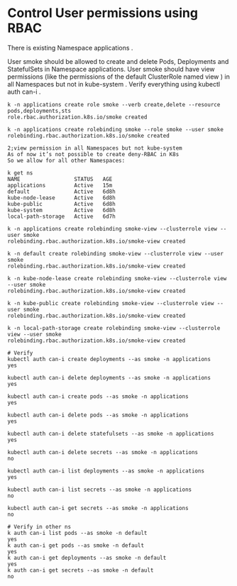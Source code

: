 # Control User permissions using RBAC

There is existing Namespace applications .

User smoke should be allowed to create and delete Pods, Deployments and StatefulSets in Namespace applications.
User smoke should have view permissions (like the permissions of the default ClusterRole named view ) in all Namespaces but not in kube-system .
Verify everything using kubectl auth can-i .

```
k -n applications create role smoke --verb create,delete --resource pods,deployments,sts
role.rbac.authorization.k8s.io/smoke created

k -n applications create rolebinding smoke --role smoke --user smoke
rolebinding.rbac.authorization.k8s.io/smoke created

2;view permission in all Namespaces but not kube-system
As of now it’s not possible to create deny-RBAC in K8s
So we allow for all other Namespaces:

k get ns
NAME                 STATUS   AGE
applications         Active   15m
default              Active   6d8h
kube-node-lease      Active   6d8h
kube-public          Active   6d8h
kube-system          Active   6d8h
local-path-storage   Active   6d7h

k -n applications create rolebinding smoke-view --clusterrole view --user smoke
rolebinding.rbac.authorization.k8s.io/smoke-view created

k -n default create rolebinding smoke-view --clusterrole view --user smoke
rolebinding.rbac.authorization.k8s.io/smoke-view created

k -n kube-node-lease create rolebinding smoke-view --clusterrole view --user smoke
rolebinding.rbac.authorization.k8s.io/smoke-view created

k -n kube-public create rolebinding smoke-view --clusterrole view --user smoke
rolebinding.rbac.authorization.k8s.io/smoke-view created

k -n local-path-storage create rolebinding smoke-view --clusterrole view --user smoke
rolebinding.rbac.authorization.k8s.io/smoke-view created

# Verify 
kubectl auth can-i create deployments --as smoke -n applications
yes

kubectl auth can-i delete deployments --as smoke -n applications
yes

kubectl auth can-i create pods --as smoke -n applications
yes

kubectl auth can-i delete pods --as smoke -n applications
yes

kubectl auth can-i delete statefulsets --as smoke -n applications
yes

kubectl auth can-i delete secrets --as smoke -n applications
no

kubectl auth can-i list deployments --as smoke -n applications
yes

kubectl auth can-i list secrets --as smoke -n applications
no

kubectl auth can-i get secrets --as smoke -n applications
no

# Verify in other ns
k auth can-i list pods --as smoke -n default
yes
k auth can-i get pods --as smoke -n default
yes
k auth can-i get deployments --as smoke -n default
yes
k auth can-i get secrets --as smoke -n default
no
```
